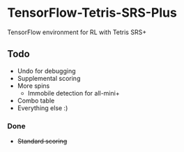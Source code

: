 # TensorFlow-Tetris-SRS-Plus
TensorFlow environment for RL with Tetris SRS+

## Todo
- Undo for debugging
- Supplemental scoring
- More spins
	- Immobile detection for all-mini+
- Combo table
- Everything else :)

### Done
- ~~Standard scoring~~